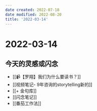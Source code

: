 ```yaml
---
date created: 2022-07-18
date modified: 2022-08-20
title: '2022-03-14'
---
```


# 2022-03-14

## 今天的灵感或闪念

- [[📹【罗翔】我们为什么要读书？]]
- [[视频笔记- 9年咨询的storytelling新的]]
- [[+ 金句库]]
- [[闪念笔记]]
- [[番茄工作法]]

